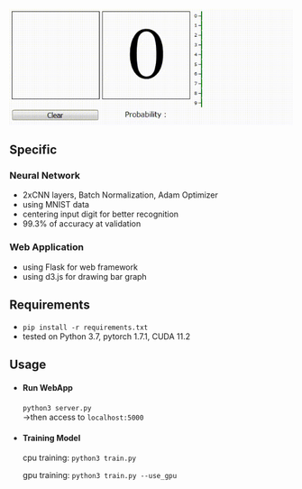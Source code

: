 

![Digit Recognition](./demo.gif)


## Specific

### Neural Network

- 2xCNN layers, Batch Normalization, Adam Optimizer
- using MNIST data
- centering input digit for better recognition
- 99.3% of accuracy at validation

### Web Application

- using Flask for web framework
- using d3.js for drawing bar graph

## Requirements
- `pip install -r requirements.txt`
- tested on Python 3.7, pytorch 1.7.1, CUDA 11.2

## Usage

- #### Run WebApp
  `python3 server.py`   
  ->then access to `localhost:5000`
  
- #### Training Model
  cpu training: `python3 train.py`

  gpu training: `python3 train.py --use_gpu`

